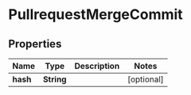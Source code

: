 # PullrequestMergeCommit

## Properties
Name | Type | Description | Notes
------------ | ------------- | ------------- | -------------
**hash** | **String** |  |  [optional]
